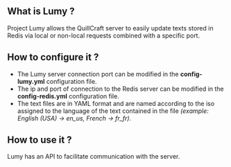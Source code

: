 ## What is Lumy ?
Project Lumy allows the QuillCraft server to easily update texts stored in Redis via local or non-local requests combined with a specific port. 

## How to configure it ?
- The Lumy server connection port can be modified in the **config-lumy.yml** configuration file.
- The ip and port of connection to the Redis server can be modified in the **config-redis.yml** configuration file.
- The text files are in YAML format and are named according to the iso assigned to the language of the text contained in the file *(example: English (USA) -> en_us, French -> fr_fr)*.

## How to use it ?
Lumy has an API to facilitate communication with the server.
